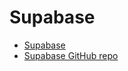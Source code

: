 # Supabase

- [Supabase](https://supabase.com/)
- [Supabase GitHub repo](https://github.com/supabase/supabase)
